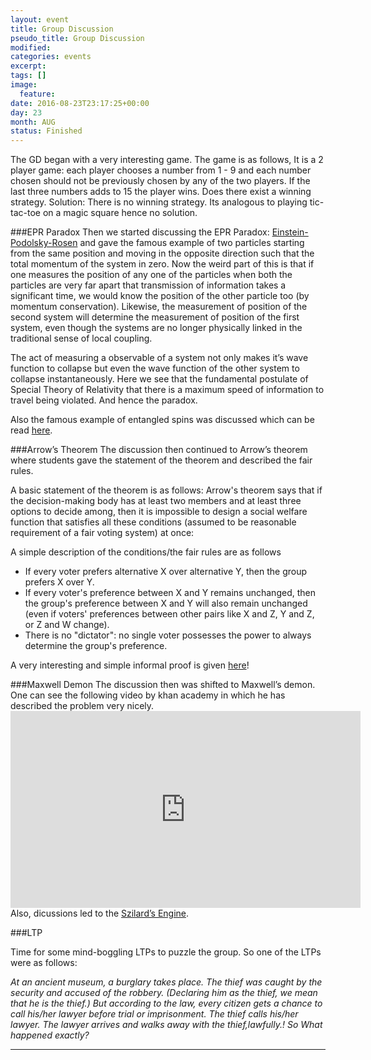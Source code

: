 ```yaml
---
layout: event
title: Group Discussion
pseudo_title: Group Discussion
modified:
categories: events
excerpt:
tags: []
image:
  feature:
date: 2016-08-23T23:17:25+00:00
day: 23
month: AUG
status: Finished
---
```


The GD began with a very interesting game. The game is as follows,
It is a 2 player game: each player chooses a number from 1 - 9 and each number chosen should not be previously chosen by any of the two players. If the last three numbers adds to 15 the player wins. Does there exist a winning strategy.
Solution: There is no winning strategy. Its analogous to playing tic-tac-toe on a magic square hence no solution.


###EPR Paradox
Then we started discussing the EPR Paradox: [Einstein-Podolsky-Rosen]( https://en.wikipedia.org/wiki/EPR_paradox ) and gave the famous example of two particles starting from the same position and moving in the opposite direction such that the total momentum of the system in zero. Now the weird part of this is that if one measures the position of any one of the particles when both the particles are very far apart that transmission of information takes a significant time, we would know the position of the other particle too (by momentum conservation). Likewise, the measurement of position of the second system will determine the measurement of position of the first system, even though the systems are no longer physically linked in the traditional sense of local coupling.

The act of measuring a observable of a system not only makes it’s wave function to collapse but even the wave function of the other system to collapse instantaneously. Here we see that the fundamental postulate of Special Theory of Relativity that there is a maximum speed of information to travel being violated. And hence the paradox.

Also the famous example of entangled spins was discussed which can be read [here](https://en.wikipedia.org/wiki/EPR_paradox).

###Arrow’s Theorem
The discussion then continued to Arrow’s theorem where students gave the statement of the theorem and described the fair rules.

A basic statement of the theorem is as follows:
Arrow's theorem says that if the decision-making body has at least two members and at least three options to decide among, then it is impossible to design a social welfare function that satisfies all these conditions (assumed to be reasonable requirement of a fair voting system) at once:

A simple description of the conditions/the fair rules are as follows
 * If every voter prefers alternative X over alternative Y, then the group prefers X over Y.
 * If every voter's preference between X and Y remains unchanged, then the group's preference between X and Y will also remain unchanged (even if voters' preferences between other pairs like X and Z, Y and Z, or Z and W change).
 * There is no "dictator": no single voter possesses the power to always determine the group's preference.

A very interesting and simple informal proof is given [here](https://en.wikipedia.org/wiki/Arrow%27s_impossibility_theorem)!


###Maxwell Demon
The discussion then was shifted to Maxwell’s demon. One can see the following video by khan academy in which he has described the problem very nicely. <iframe width="560" height="315" src="https://www.youtube.com/embed/aKRDvSZ-igA" frameborder="0" allowfullscreen></iframe>
Also, dicussions led to the [Szilard’s Engine](http://www.quantumcomplexity.org/tutorials/knowledge-is-power-the-energy-content-of-bits/).

###LTP

Time for some mind-boggling LTPs to puzzle the group. So one of the LTPs were as follows:

*At an ancient museum, a burglary takes place. The thief was caught by the security and accused of the robbery. (Declaring him as the thief, we mean that he is the thief.) But according to the law, every citizen gets a chance to call his/her lawyer before trial or imprisonment. The thief calls his/her lawyer. The lawyer arrives and walks away with the thief,lawfully.!
So What happened exactly?*

<hr>
